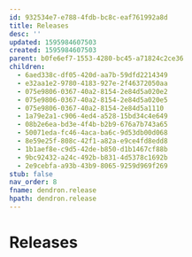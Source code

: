 ```yaml
---
id: 932534e7-e788-4fdb-bc8c-eaf761992a8d
title: Releases
desc: ''
updated: 1595984607503
created: 1595984607503
parent: b0fe6ef7-1553-4280-bc45-a71824c2ce36
children:
  - 6aed338c-df05-420d-aa7b-59dfd2214349
  - e32aa1e2-9780-4183-927e-2f46372050aa
  - 075e9806-0367-40a2-8154-2e84d5a020e2
  - 075e9806-0367-40a2-8154-2e84d5a020e5
  - 075e9806-0367-40a2-8154-2e84d5a1110
  - 1a79e2a1-c906-4ed4-a528-15bd34c4e649
  - 08b2e6ea-bd3e-4f4b-b2b9-676a7b743a65
  - 50071eda-fc46-4aca-ba6c-9d53db00d068
  - 8e59e25f-808c-42f1-a82a-e9ce4fd8edd8
  - 1b1aef8e-c9d5-42de-b850-d1b1467cf88b
  - 9bc92432-a24c-492b-b831-4d5378c1692b
  - 2e9cebfa-a93b-43b9-8065-9259d969f269
stub: false
nav_order: 8
fname: dendron.release
hpath: dendron.release
---
```

# Releases
